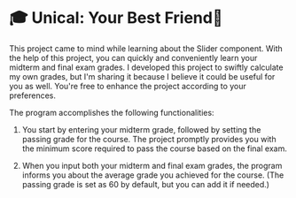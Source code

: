 # 🎓 Unical: Your Best Friend🔬

This project came to mind while learning about the Slider component. With the help of this project, you can quickly and conveniently learn your midterm and final exam grades. I developed this project to swiftly calculate my own grades, but I'm sharing it because I believe it could be useful for you as well. You're free to enhance the project according to your preferences.

The program accomplishes the following functionalities:

1. You start by entering your midterm grade, followed by setting the passing grade for the course. The project promptly provides you with the minimum score required to pass the course based on the final exam.

2. When you input both your midterm and final exam grades, the program informs you about the average grade you achieved for the course. (The passing grade is set as 60 by default, but you can add it if needed.)
